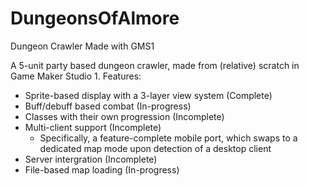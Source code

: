 # DungeonsOfAlmore
Dungeon Crawler Made with GMS1

A 5-unit party based dungeon crawler, made from (relative) scratch in Game Maker Studio 1.
Features:
- Sprite-based display with a 3-layer view system (Complete)
- Buff/debuff based combat (In-progress)
- Classes with their own progression (Incomplete)
- Multi-client support (Incomplete)
  - Specifically, a feature-complete mobile port, which swaps to a dedicated map mode upon detection of a desktop client
- Server intergration (Incomplete)
- File-based map loading (In-progress)
